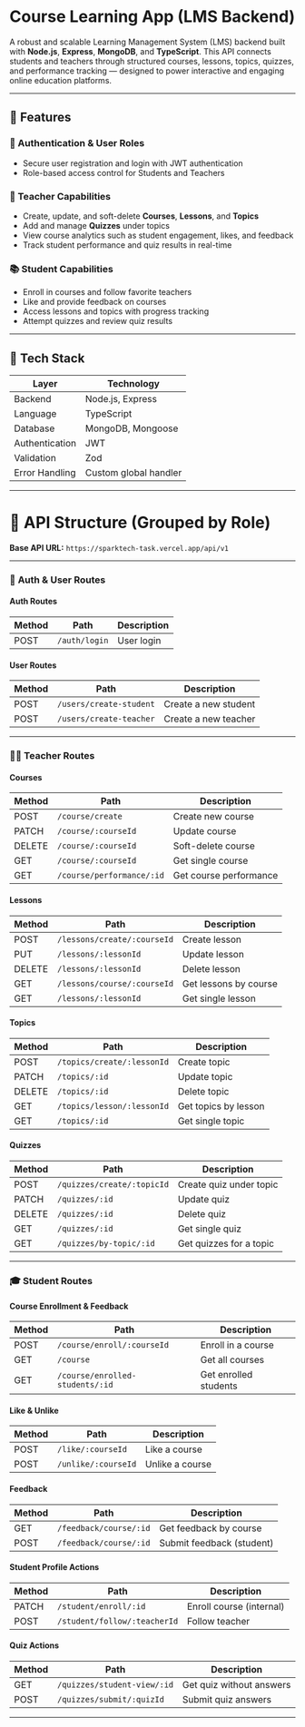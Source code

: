 # Course Learning App (LMS Backend)

A robust and scalable Learning Management System (LMS) backend built with **Node.js**, **Express**, **MongoDB**, and **TypeScript**. This API connects students and teachers through structured courses, lessons, topics, quizzes, and performance tracking — designed to power interactive and engaging online education platforms.

---

## 🚀 Features

### 👥 Authentication & User Roles

* Secure user registration and login with JWT authentication
* Role-based access control for Students and Teachers

### 🎯 Teacher Capabilities

* Create, update, and soft-delete **Courses**, **Lessons**, and **Topics**
* Add and manage **Quizzes** under topics
* View course analytics such as student engagement, likes, and feedback
* Track student performance and quiz results in real-time

### 📚 Student Capabilities

* Enroll in courses and follow favorite teachers
* Like and provide feedback on courses
* Access lessons and topics with progress tracking
* Attempt quizzes and review quiz results

---

## 🧰 Tech Stack

| Layer          | Technology            |
| -------------- | --------------------- |
| Backend        | Node.js, Express      |
| Language       | TypeScript            |
| Database       | MongoDB, Mongoose     |
| Authentication | JWT                   |
| Validation     | Zod                   |
| Error Handling | Custom global handler |

---

# 📘 API Structure (Grouped by Role)

**Base API URL:** `https://sparktech-task.vercel.app/api/v1`

---

### 🔐 **Auth & User Routes**

#### Auth Routes

| Method | Path          | Description |
| ------ | ------------- | ----------- |
| POST   | `/auth/login` | User login  |

#### User Routes

| Method | Path                    | Description          |
| ------ | ----------------------- | -------------------- |
| POST   | `/users/create-student` | Create a new student |
| POST   | `/users/create-teacher` | Create a new teacher |

---

### 👩‍🏫 **Teacher Routes**

#### Courses

| Method | Path                      | Description            |
| ------ | ------------------------- | ---------------------- |
| POST   | `/course/create`          | Create new course      |
| PATCH  | `/course/:courseId`       | Update course          |
| DELETE | `/course/:courseId`       | Soft-delete course     |
| GET    | `/course/:courseId`       | Get single course      |
| GET    | `/course/performance/:id` | Get course performance |

#### Lessons

| Method | Path                        | Description           |
| ------ | --------------------------- | --------------------- |
| POST   | `/lessons/create/:courseId` | Create lesson         |
| PUT    | `/lessons/:lessonId`        | Update lesson         |
| DELETE | `/lessons/:lessonId`        | Delete lesson         |
| GET    | `/lessons/course/:courseId` | Get lessons by course |
| GET    | `/lessons/:lessonId`        | Get single lesson     |

#### Topics

| Method | Path                       | Description          |
| ------ | -------------------------- | -------------------- |
| POST   | `/topics/create/:lessonId` | Create topic         |
| PATCH  | `/topics/:id`              | Update topic         |
| DELETE | `/topics/:id`              | Delete topic         |
| GET    | `/topics/lesson/:lessonId` | Get topics by lesson |
| GET    | `/topics/:id`              | Get single topic     |

#### Quizzes

| Method | Path                       | Description             |
| ------ | -------------------------- | ----------------------- |
| POST   | `/quizzes/create/:topicId` | Create quiz under topic |
| PATCH  | `/quizzes/:id`             | Update quiz             |
| DELETE | `/quizzes/:id`             | Delete quiz             |
| GET    | `/quizzes/:id`             | Get single quiz         |
| GET    | `/quizzes/by-topic/:id`    | Get quizzes for a topic |

---

### 🎓 **Student Routes**

#### Course Enrollment & Feedback

| Method | Path                            | Description           |
| ------ | ------------------------------- | --------------------- |
| POST   | `/course/enroll/:courseId`      | Enroll in a course    |
| GET    | `/course`                       | Get all courses       |
| GET    | `/course/enrolled-students/:id` | Get enrolled students |

#### Like & Unlike

| Method | Path                | Description     |
| ------ | ------------------- | --------------- |
| POST   | `/like/:courseId`   | Like a course   |
| POST   | `/unlike/:courseId` | Unlike a course |

#### Feedback

| Method | Path                   | Description               |
| ------ | ---------------------- | ------------------------- |
| GET    | `/feedback/course/:id` | Get feedback by course    |
| POST   | `/feedback/course/:id` | Submit feedback (student) |

#### Student Profile Actions

| Method | Path                         | Description              |
| ------ | ---------------------------- | ------------------------ |
| PATCH  | `/student/enroll/:id`        | Enroll course (internal) |
| POST   | `/student/follow/:teacherId` | Follow teacher           |

#### Quiz Actions

| Method | Path                        | Description              |
| ------ | --------------------------- | ------------------------ |
| GET    | `/quizzes/student-view/:id` | Get quiz without answers |
| POST   | `/quizzes/submit/:quizId`   | Submit quiz answers      |

---

